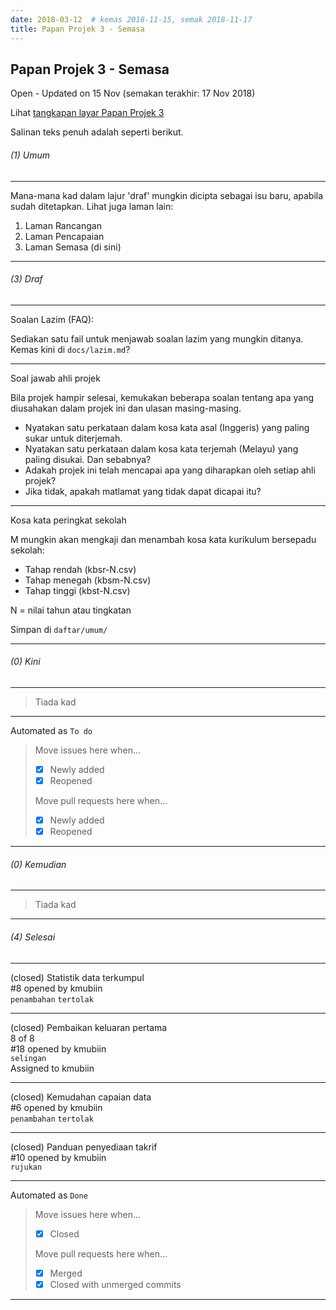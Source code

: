 ```yaml
---
date: 2018-03-12  # kemas 2018-11-15, semak 2018-11-17
title: Papan Projek 3 - Semasa
---
```


Papan Projek 3 - Semasa
-----------------------

Open - Updated on 15 Nov (semakan terakhir: 17 Nov 2018)

Lihat [tangkapan layar Papan Projek 3](pp3i.png)

Salinan teks penuh adalah seperti berikut.

###### (1) Umum

---

Mana-mana kad dalam lajur 'draf' mungkin dicipta sebagai
isu baru, apabila sudah ditetapkan. Lihat juga laman lain:

1. Laman Rancangan
2. Laman Pencapaian
3. Laman Semasa (di sini)

---

###### (3) Draf

---

Soalan Lazim (FAQ):

Sediakan satu fail untuk menjawab soalan lazim yang mungkin
ditanya. Kemas kini di `docs/lazim.md`?

---

Soal jawab ahli projek

Bila projek hampir selesai, kemukakan beberapa soalan
tentang apa yang diusahakan dalam projek ini dan ulasan
masing-masing.
- Nyatakan satu perkataan dalam kosa kata asal (Inggeris)
yang paling sukar untuk diterjemah.
- Nyatakan satu perkataan dalam kosa kata terjemah (Melayu)
yang paling disukai. Dan sebabnya?
- Adakah projek ini telah mencapai apa yang diharapkan oleh
setiap ahli projek?
- Jika tidak, apakah matlamat yang tidak dapat dicapai itu?

---

Kosa kata peringkat sekolah

M mungkin akan mengkaji dan menambah kosa kata kurikulum
bersepadu sekolah:

- Tahap rendah (kbsr-N.csv)
- Tahap menegah (kbsm-N.csv)
- Tahap tinggi (kbst-N.csv)

N = nilai tahun atau tingkatan

Simpan di `daftar/umum/`

---

###### (0) Kini

---

> Tiada kad

---

Automated as `To do`

> Move issues here when…  
> - [x] Newly added  
> - [x] Reopened
>
> Move pull requests here when…  
> - [x] Newly added  
> - [x] Reopened

---

###### (0) Kemudian

---

> Tiada kad

---

###### (4) Selesai

---

(closed) Statistik data terkumpul  
  #8 opened by kmubiin  
  `penambahan` `tertolak`

---

(closed) Pembaikan keluaran pertama  
  8 of 8  
  #18 opened by kmubiin  
  `selingan`  
  Assigned to kmubiin

---

(closed) Kemudahan capaian data  
  #6 opened by kmubiin  
  `penambahan` `tertolak`

---

(closed) Panduan penyediaan takrif  
  #10 opened by kmubiin  
  `rujukan`

---

Automated as `Done`

> Move issues here when…  
> - [x] Closed
>
> Move pull requests here when…  
> - [x] Merged  
> - [x] Closed with unmerged commits

---
